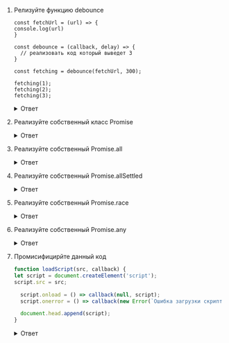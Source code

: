 1. Релизуйте функцию debounce
    ```
    const fetchUrl = (url) => {
    console.log(url)
    }

    const debounce = (callback, delay) => {
      // реализовать код который выведет 3
    }

    const fetching = debounce(fetchUrl, 300);

    fetching(1);
    fetching(2);
    fetching(3);
    ```

    <details>
      <summary>Ответ</summary>
      
  
        const fetchUrl = (url) => {
        console.log(url)
        }

        const debounce = (callback, delay) => {
        let timerId;

        return (...arg) => {
        if (timerId) {
          clearTimeout(timerId);
        }

        timerId = setTimeout(() => {
          callback(...arg)
        }, delay)
        }
        }

    const fetching = debounce(fetchUrl, 300);

    fetching(1);
    fetching(2);
    fetching(3);
</details>
   
2. Реализуйте собственный класс Promise
   <details>
     <summary>Ответ</summary>
      
   </details>
4. Реализуйте собственный Promise.all
   <details>
     <summary>Ответ</summary>
      
   </details>
5. Реализуйте собственный Promise.allSettled
   <details>
     <summary>Ответ</summary>
      
   </details>
6. Реализуйте собственный Promise.race
   <details>
     <summary>Ответ</summary>
      
   </details>
8. Реализуйте собственный Promise.any
   <details>
     <summary>Ответ</summary>
      
   </details>
9. Промисифицирйте данный код
    ```javascript
    function loadScript(src, callback) {
    let script = document.createElement('script');
    script.src = src;

      script.onload = () => callback(null, script);
      script.onerror = () => callback(new Error(`Ошибка загрузки скрипта ${src}`));

      document.head.append(script);
    }

    ```
   <details>
     <summary>Ответ</summary>

      ```javascript
      function loadScript(src) {
        return new Promise((resolve, reject) => {
        let script = document.createElement('script');
        script.src = src;

        script.onload = () => resolve(script);
        script.onerror = () => reject(new Error(`Ошибка загрузки скрипта ${src}`));

      document.head.append(script);
        })
    }
      ```
   </details>

